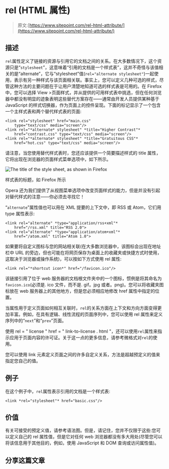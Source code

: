 # rel (HTML 属性)

> 原文:[https://www.sitepoint.com/rel-html-attribute/](https://www.sitepoint.com/rel-html-attribute/)

## 描述

`rel`属性定义了链接的资源与引用它的文档之间的关系。在大多数情况下，这个资源只是“`stylesheet`”，这意味着“引用的文档是一个样式表”，这并不奇怪与该值相关的是“alternate”，它与“stylesheet”值(`rel="alternate stylesheet"`)一起使用，表示有另一种样式与该页面相关联。事实上，您可以定义几种可选的样式，尽管这种方法的主要问题在于让用户清楚地知道可选的样式表是可用的。在 Firefox 中，您可以选择 View >页面样式，并从提供的可用样式表中挑选，但在任何浏览器中都没有明显的迹象表明这些替代方案存在——通常由开发人员提供某种基于 JavaScript 的样式切换器，作为页面上的控件呈现。下面的标记显示了一个包含一个主样式表和两个替代样式表的页面:

```
<link rel="stylesheet" href="main.css"
    type="text/css" media="screen"/>
<link rel="*alternate* stylesheet" *title="Higher Contrast"*
    href="contrast.css" type="text/css" media="screen"/>
<link rel="*alternate* stylesheet" *title="Gratuitous CSS"*
    href="hot.css" type="text/css" media="screen"/>

```

请注意，当您使用替代样式表时，您还应该提供一个简要描述样式的 title 属性，它将出现在浏览器的页面样式菜单选项中，如下所示。

![The title of the style sheet, as shown in Firefox](../Images/83349b0d2b8293b6db7d86dfa1906860.png)

样式表的标题，如 Firefox 所示

Opera 还为我们提供了从视图菜单选项中改变页面样式的能力，但是并没有引起对替代样式的注意——你必须去寻找它！

“`alternate`”属性值也可以用在 XML 提要的上下文中，即 RSS 或 Atom，它们用 type 属性表示:

```
<link rel="alternate" *type="application/rss+xml"*
    href="/rss.xml" title="RSS 2.0">
<link rel="alternate" *type="application/atom+xml"*
    href="/atom.xml" title="Atom 1.0">
```

如果要将自定义图标与您的网站相关联(在大多数浏览器中，该图标会出现在地址栏中 URL 的旁边，但也可能在将网页保存为桌面上的收藏夹或快捷方式时使用，这取决于浏览器或操作系统)，可以按如下方式使用 rel 属性:

```
<link rel="*shortcut icon*" href="/favicon.ico"/>
```

该链接引用了位于 web 服务器的文档根文件夹中的一个图标，惯例是将其命名为`favicon.ico`(必须是. ico 文件，而不是. gif。jpg 或者。png)。您可以将收藏夹图标放在 web 服务器上的其他地方，但是您必须相应地修改 href 属性中指定的位置。

当属性用于定义页面如何相互关联时，`rel`的关系方面在上下文和方向方面变得更加丰富。例如，在具有逻辑、线性流程的页面序列中，您可以使用 rel 属性来定义序列中的“`next`”和“`prev`”页面。

使用 rel = " license " href = " link-to-license . html "，还可以使用`rel`属性来指示应用于页面内容的许可证。关于这一点的更多信息，请参考微格式对`rel`的使用。

您可以使用 link 元素定义页面之间的许多自定义关系，方法是超越预定义的值来指定您自己的值。

## 例子

在这个例子中，`rel`属性表示引用的文档是一个样式表:

```
<link *rel="stylesheet"* href="basic.css"/>
```

## 价值

有关可接受的预定义值，请参考语法图。但是，请记住，您并不仅限于这些:您可以定义自己的 rel 属性值，但是它对任何 web 浏览器都没有多大用处(尽管您可以将该信息用于其他目的，例如，使用 JavaScript 和 DOM 查询或访问属性值)。

## 分享这篇文章
